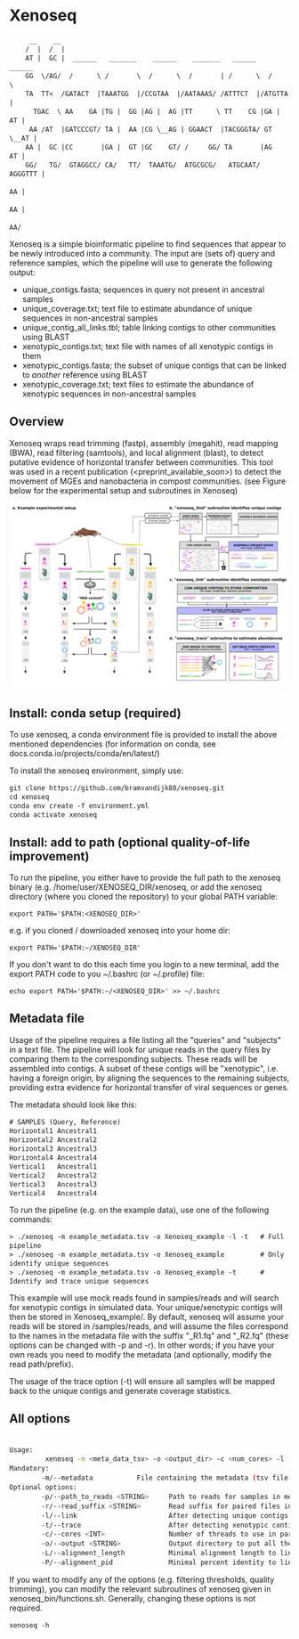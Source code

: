 # Xenoseq

```
	 __    __                                                             
	/  |  /  |                                                            
	AT |  GC |  ______   _______    ______    _______   ______    ______  
	GG  \/AG/  /      \ /       \  /      \  /       | /      \  /      \ 
 	TA  TT<  /GATACT  |TAAATGG  |/CCGTAA  |/AATAAAS/ /ATTTCT  |/ATGTTA  |
	  TGAC  \ AA    GA |TG |  GG |AG |  AG |TT      \ TT    CG |GA |  AT |
	 AA /AT  |GATCCCGT/ TA |  AA |CG \__AG | GGAACT  |TACGGGTA/ GT \__AT |
	AA |  GC |CC       |GA |  GT |GC    GT/ /     GG/ TA       |AG    AT |
	GG/   TG/  GTAGGCC/ CA/   TT/  TAAATG/  ATGCGCG/   ATGCAAT/  AGGGTTT |
	                                                                  AA |
	                                                                  AA |
 	                                                                  AA/ 
```

Xenoseq is a simple bioinformatic pipeline to find sequences that appear to be newly
introduced into a community. The input are (sets of) query and reference samples,
which the pipeline will use to generate the following output:

* unique_contigs.fasta; sequences in query not present in ancestral samples
* unique_coverage.txt; text file to estimate abundance of unique sequences in non-ancestral samples
* unique_contig_all_links.tbl; table linking contigs to other communities using BLAST
* xenotypic_contigs.txt; text file with names of all xenotypic contigs in them
* xenotypic_contigs.fasta; the subset of unique contigs that can be linked to *another* reference using BLAST
* xenotypic_coverage.txt; text files to estimate the abundance of xenotypic sequences in non-ancestral samples

## Overview
Xenoseq wraps read trimming (fastp), assembly (megahit), read mapping (BWA),
read filtering (samtools), and local alignment (blast), to detect putative evidence
of horizontal transfer between communities. This tool was used in a recent publication
(<preprint_available_soon>) to detect the movement of MGEs and nanobacteria in compost communities. (see Figure below for the experimental setup and subroutines in Xenoseq)

![Xenoseq was applied to detect the movement of MGEs in compost](./FIgure_1.png)

## Install: conda setup (required)
To use xenoseq, a conda environment file is provided to install the above mentioned
dependencies (for information on conda, see docs.conda.io/projects/conda/en/latest/)

To install the xenoseq environment, simply use:

```
git clone https://github.com/bramvandijk88/xenoseq.git
cd xenoseq
conda env create -f environment.yml
conda activate xenoseq
```

## Install: add to path (optional quality-of-life improvement)

To run the pipeline, you either have to provide the full path to
the xenoseq binary (e.g. /home/user/XENOSEQ_DIR/xenoseq, or
add the xenoseq directory (where you cloned the repository)
to your global PATH variable:

```
export PATH='$PATH:<XENOSEQ_DIR>'
```

e.g. if you cloned / downloaded xenoseq into your home dir:

```
export PATH='$PATH:~/XENOSEQ_DIR'
```

If you don't want to do this each time you login to a new
terminal, add the export PATH code to you ~/.bashrc
(or ~/.profile) file:

```
echo export PATH='$PATH:~/<XENOSEQ_DIR>' >> ~/.bashrc
```

## Metadata file

Usage of the pipeline requires a file listing all the "queries" and "subjects" in a
text file. The pipeline will look for unique reads in the query files by comparing
them to the corresponding subjects. These reads will be assembled into contigs. A
subset of these contigs will be "xenotypic", i.e. having a foreign origin, by
aligning the sequences to the remaining subjects, providing extra evidence for
horizontal transfer of viral sequences or genes.

The metadata should look like this:

```
# SAMPLES (Query, Reference)
Horizontal1	Ancestral1
Horizontal2	Ancestral2
Horizontal3	Ancestral3
Horizontal4	Ancestral4
Vertical1	Ancestral1
Vertical2	Ancestral2
Vertical3	Ancestral3
Vertical4	Ancestral4
```

To run the pipeline (e.g. on the example data), use one of the following commands:
```
> ./xenoseq -m example_metadata.tsv -o Xenoseq_example -l -t   # Full pipeline
> ./xenoseq -m example_metadata.tsv -o Xenoseq_example         # Only identify unique sequences
> ./xenoseq -m example_metadata.tsv -o Xenoseq_example -t      # Identify and trace unique sequences
```

This example will use mock reads found in samples/reads and will search for xenotypic contigs in simulated data. Your unique/xenotypic contigs will then be
stored in Xenoseq_example/<QUERY>. By default, xenoseq will assume your reads will
be stored in /samples/reads, and will assume the files correspond to the names
in the metadata file with the suffix \"\_R1.fq\" and \"\_R2.fq\" (these options
can be changed with -p and -r). In other words; if you have your own reads you need to
modify the metadata (and optionally, modify the read path/prefix). 

The usage of the trace option (-t) will ensure all samples will be mapped back 
to the unique contigs and generate coverage statistics. 

## All options
```bash

Usage:
         xenoseq -m <meta_data_tsv> -o <output_dir> -c <num_cores> -l -t
Mandatory:
        -m/--metadata           File containing the metadata (tsv file with query-reference sets)
Optional options:
        -p/--path_to_reads <STRING>     Path to reads for samples in metadata
        -r/--read_suffix <STRING>       Read suffix for paired files in metadata (e.g. _R*.fq for using _R1.fq and _R2.fq)
        -l/--link                       After detecting unique contigs, attempt to link them to other reference samples.
        -t/--trace                      After detecting xenotypic contigs, trace them across all samples.
        -c/--cores <INT>                Number of threads to use in parallisable parts of the pipeline
        -o/--output <STRING>            Output directory to put all the data
        -L/--alignment_length           Minimal alignment length to link unique sequences to other reference samples.
        -P/--alignment_pid              Minimal percent identity to link unique sequences to other reference samples.
```

If you want to modify any of the options (e.g. filtering thresholds, quality trimming),
you can modify the relevant subroutines of xenoseq given in xenoseq_bin/functions.sh.
Generally, changing these options is not required.
```
xenoseq -h
```
